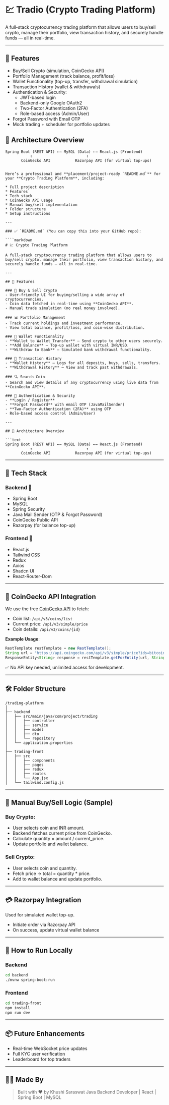 # 💹 Tradio (Crypto Trading Platform)

A full-stack cryptocurrency trading platform that allows users to buy/sell crypto, manage their portfolio, view transaction history, and securely handle funds — all in real-time.

---

## 🚀 Features

- Buy/Sell Crypto (simulation, CoinGecko API)
- Portfolio Management (track balance, profit/loss)
- Wallet Functionality (top-up, transfer, withdrawal simulation)
- Transaction History (wallet & withdrawals)
- Authentication & Security:
  - JWT-based login
  - Backend-only Google OAuth2
  - Two-Factor Authentication (2FA)
  - Role-based access (Admin/User)
- Forgot Password with Email OTP
- Mock trading + scheduler for portfolio updates


## 🧠 Architecture Overview

```text
Spring Boot (REST API) ←→ MySQL (Data) ←→ React.js (Frontend)
           ↑                        ↑
       CoinGecko API           Razorpay API (for virtual top-ups)


Here’s a professional and **placement/project-ready `README.md`** for your **Crypto Trading Platform**, including:

* Full project description
* Features
* Tech stack
* CoinGecko API usage
* Manual buy/sell implementation
* Folder structure
* Setup instructions

---

### ✅ `README.md` (You can copy this into your GitHub repo):

````markdown
# 💹 Crypto Trading Platform

A full-stack cryptocurrency trading platform that allows users to buy/sell crypto, manage their portfolio, view transaction history, and securely handle funds — all in real-time.

---

## 🚀 Features

### 🔁 Buy & Sell Crypto
- User-friendly UI for buying/selling a wide array of cryptocurrencies.
- Coin data fetched in real-time using **CoinGecko API**.
- Manual trade simulation (no real money involved).

### 📊 Portfolio Management
- Track current holdings and investment performance.
- View total balance, profit/loss, and coin-wise distribution.

### 💼 Wallet Functionality
- **Wallet to Wallet Transfer** – Send crypto to other users securely.
- **Add Balance** – Top-up wallet with virtual INR/USD.
- **Withdraw to Bank** – Simulated bank withdrawal functionality.

### 🧾 Transaction History
- **Wallet History** – Logs for all deposits, buys, sells, transfers.
- **Withdrawal History** – View and track past withdrawals.

### 🔍 Search Coin
- Search and view details of any cryptocurrency using live data from **CoinGecko API**.

### 🔐 Authentication & Security
- **Login / Register**
- **Forgot Password** with email OTP (JavaMailSender)
- **Two-Factor Authentication (2FA)** using OTP
- Role-based access control (Admin/User)

---

## 🧠 Architecture Overview

```text
Spring Boot (REST API) ←→ MySQL (Data) ←→ React.js (Frontend)
           ↑                        ↑
       CoinGecko API           Razorpay API (for virtual top-ups)
````

---

## 🧰 Tech Stack

### Backend 🧪

* Spring Boot
* MySQL
* Spring Security
* Java Mail Sender (OTP & Forgot Password)
* CoinGecko Public API
* Razorpay (for balance top-up)

### Frontend 🎨

* React.js
* Tailwind CSS
* Redux
* Axios
* Shadcn UI
* React-Router-Dom

---

## 🔗 CoinGecko API Integration

We use the free [CoinGecko API](https://www.coingecko.com/en/api) to fetch:

* Coin list: `/api/v3/coins/list`
* Current price: `/api/v3/simple/price`
* Coin details: `/api/v3/coins/{id}`

**Example Usage**:

```java
RestTemplate restTemplate = new RestTemplate();
String url = "https://api.coingecko.com/api/v3/simple/price?ids=bitcoin&vs_currencies=inr";
ResponseEntity<String> response = restTemplate.getForEntity(url, String.class);
```

✅ No API key needed, unlimited access for development.

---

## 🛠 Folder Structure

```text
/trading-platform
│
├── backend
│   ├── src/main/java/com/project/trading
│   │   ├── controller
│   │   ├── service
│   │   ├── model
│   │   ├── dto
│   │   └── repository
│   └── application.properties
│
├── trading-front
│   ├── src
│   │   ├── components
│   │   ├── pages
│   │   ├── redux
│   │   ├── routes
│   │   └── App.jsx
│   └── tailwind.config.js
```

---

## 🧪 Manual Buy/Sell Logic (Sample)

### Buy Crypto:

* User selects coin and INR amount.
* Backend fetches current price from CoinGecko.
* Calculate quantity = amount / current\_price.
* Update portfolio and wallet balance.

### Sell Crypto:

* User selects coin and quantity.
* Fetch price → total = quantity \* price.
* Add to wallet balance and update portfolio.

---

## 💳 Razorpay Integration

Used for simulated wallet top-up.

* Initiate order via Razorpay API
* On success, update virtual wallet balance

---

## 🧾 How to Run Locally

### Backend

```bash
cd backend
./mvnw spring-boot:run
```

### Frontend

```bash
cd trading-front
npm install
npm run dev
```

---

## 📦 Future Enhancements

* Real-time WebSocket price updates
* Full KYC user verification
* Leaderboard for top traders

---

## 🙋‍♂️ Made By

> Built with ❤️ by Khushi Saraswat
> Java Backend Developer | React | Spring Boot | MySQL


